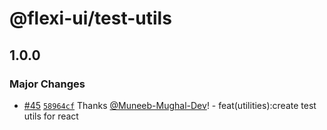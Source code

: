 # @flexi-ui/test-utils

## 1.0.0

### Major Changes

- [#45](https://github.com/flexi-ui/flexi-ui/pull/45) [`58964cf`](https://github.com/flexi-ui/flexi-ui/commit/58964cf6b0513d7eed3ca509a99d324093ea99dc) Thanks [@Muneeb-Mughal-Dev](https://github.com/Muneeb-Mughal-Dev)! - feat(utilities):create test utils for react
